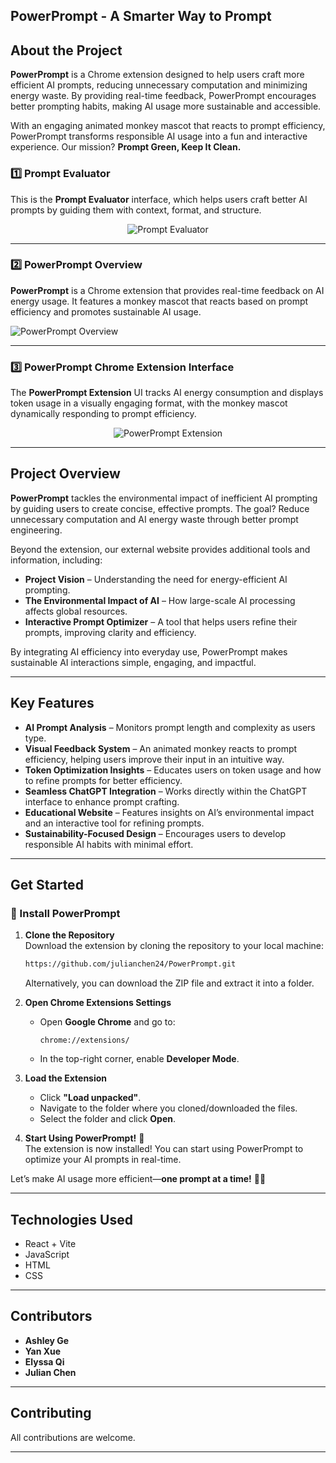 ## PowerPrompt - A Smarter Way to Prompt
## About the Project
**PowerPrompt** is a Chrome extension designed to help users craft more efficient AI prompts, reducing unnecessary computation and minimizing energy waste. By providing real-time feedback, PowerPrompt encourages better prompting habits, making AI usage more sustainable and accessible.

With an engaging animated monkey mascot that reacts to prompt efficiency, PowerPrompt transforms responsible AI usage into a fun and interactive experience. Our mission? **Prompt Green, Keep It Clean.**

### 1️⃣ Prompt Evaluator
This is the **Prompt Evaluator** interface, which helps users craft better AI prompts by guiding them with context, format, and structure.

<p align="center">
  <img src="https://github.com/user-attachments/assets/d3ffa78c-c1b8-435f-bc6f-c37ce554d9e3" alt="Prompt Evaluator">
</p>

---

### 2️⃣ PowerPrompt Overview
**PowerPrompt** is a Chrome extension that provides real-time feedback on AI energy usage. It features a monkey mascot that reacts based on prompt efficiency and promotes sustainable AI usage.

![PowerPrompt Overview](https://github.com/user-attachments/assets/55885461-938f-41a3-bff2-094658821ac7)

---

### 3️⃣ PowerPrompt Chrome Extension Interface
The **PowerPrompt Extension** UI tracks AI energy consumption and displays token usage in a visually engaging format, with the monkey mascot dynamically responding to prompt efficiency.

<p align="center">
  <img src="https://github.com/user-attachments/assets/2ce11837-7987-45de-be6a-d9fc5bbb1975" alt="PowerPrompt Extension">
</p>

---
## Project Overview
**PowerPrompt** tackles the environmental impact of inefficient AI prompting by guiding users to create concise, effective prompts. The goal? Reduce unnecessary computation and AI energy waste through better prompt engineering.

Beyond the extension, our external website provides additional tools and information, including:
- **Project Vision** – Understanding the need for energy-efficient AI prompting.
- **The Environmental Impact of AI** – How large-scale AI processing affects global resources.
- **Interactive Prompt Optimizer** – A tool that helps users refine their prompts, improving clarity and efficiency.

By integrating AI efficiency into everyday use, PowerPrompt makes sustainable AI interactions simple, engaging, and impactful.

---
## Key Features
- **AI Prompt Analysis** – Monitors prompt length and complexity as users type.
- **Visual Feedback System** – An animated monkey reacts to prompt efficiency, helping users improve their input in an intuitive way.
- **Token Optimization Insights** – Educates users on token usage and how to refine prompts for better efficiency.
- **Seamless ChatGPT Integration** – Works directly within the ChatGPT interface to enhance prompt crafting.
- **Educational Website** – Features insights on AI’s environmental impact and an interactive tool for refining prompts.
- **Sustainability-Focused Design** – Encourages users to develop responsible AI habits with minimal effort.
---
## Get Started

### 🔧 Install PowerPrompt

1. **Clone the Repository**  
   Download the extension by cloning the repository to your local machine:  
   ```bash
   https://github.com/julianchen24/PowerPrompt.git
   ```
   Alternatively, you can download the ZIP file and extract it into a folder.

2. **Open Chrome Extensions Settings**  
   - Open **Google Chrome** and go to:  
     ```
     chrome://extensions/
     ```
   - In the top-right corner, enable **Developer Mode**.

3. **Load the Extension**  
   - Click **"Load unpacked"**.  
   - Navigate to the folder where you cloned/downloaded the files.  
   - Select the folder and click **Open**.

4. **Start Using PowerPrompt!** 🚀  
   The extension is now installed! You can start using PowerPrompt to optimize your AI prompts in real-time.


Let’s make AI usage more efficient—**one prompt at a time!** 🚀🐵

---
## Technologies Used
- React + Vite
- JavaScript
- HTML
- CSS
---

## Contributors
- **Ashley Ge**
- **Yan Xue**
- **Elyssa Qi**
- **Julian Chen**
---
## Contributing
All contributions are welcome.

---

